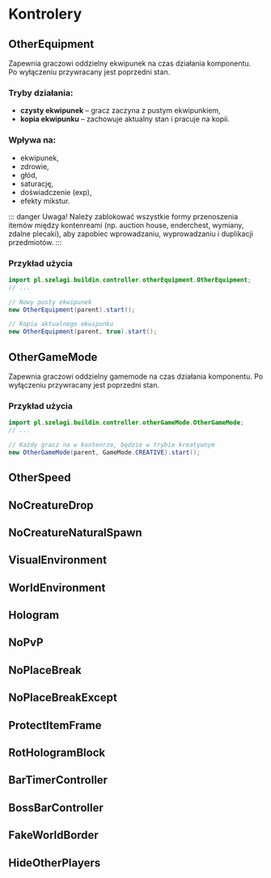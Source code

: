 # Kontrolery

## OtherEquipment
Zapewnia graczowi oddzielny ekwipunek na czas działania komponentu.  
Po wyłączeniu przywracany jest poprzedni stan.  

### Tryby działania:
- **czysty ekwipunek** – gracz zaczyna z pustym ekwipunkiem,  
- **kopia ekwipunku** – zachowuje aktualny stan i pracuje na kopii.  

### Wpływa na:
- ekwipunek,  
- zdrowie,  
- głód,  
- saturację,  
- doświadczenie (exp),  
- efekty mikstur.  

::: danger Uwaga!
Należy zablokować wszystkie formy przenoszenia itemów między kontenreami (np. auction house, enderchest, wymiany, zdalne plecaki), aby zapobiec wprowadzaniu, wyprowadzaniu i duplikacji przedmiotów.
:::

### Przykład użycia
```java
import pl.szelagi.buildin.controller.otherEquipment.OtherEquipment;
// ...

// Nowy pusty ekwipunek
new OtherEquipment(parent).start();

// Kopia aktualnego ekwipunku
new OtherEquipment(parent, true).start();
```

## OtherGameMode
Zapewnia graczowi oddzielny gamemode na czas działania komponentu.
Po wyłączeniu przywracany jest poprzedni stan.

### Przykład użycia
```java
import pl.szelagi.buildin.controller.otherGameMode.OtherGameMode;
// ...

// Każdy gracz na w kontenrze, będzie w trybie kreatywnym
new OtherGameMode(parent, GameMode.CREATIVE).start();
```

## OtherSpeed

## NoCreatureDrop

## NoCreatureNaturalSpawn

## VisualEnvironment

## WorldEnvironment

## Hologram

## NoPvP

## NoPlaceBreak

## NoPlaceBreakExcept

## ProtectItemFrame

## RotHologramBlock

## BarTimerController

## BossBarController

## FakeWorldBorder

## HideOtherPlayers
